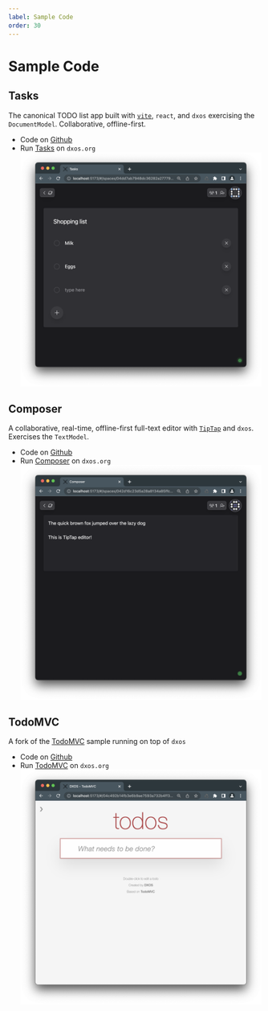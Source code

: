 ```yaml
---
label: Sample Code
order: 30
---
```


# Sample Code

## Tasks

The canonical TODO list app built with [`vite`](https://vitejs.dev/), `react`, and `dxos` exercising the `DocumentModel`. Collaborative, offline-first.

*   Code on [Github](https://github.com/dxos/dxos/tree/main/packages/apps/tasks-app)
*   Run [Tasks](http://tasks.dxos.org) on `dxos.org`
    ![tasks-app](../assets/images/tasks-app.png)

## Composer

A collaborative, real-time, offline-first full-text editor with [`TipTap`](https://tiptap.dev/) and `dxos`. Exercises the `TextModel`.

*   Code on [Github](https://github.com/dxos/dxos/tree/main/packages/apps/composer-app)
*   Run [Composer](http://composer.dxos.org) on `dxos.org`
    ![composer-app](../assets/images/composer-app.png)

## TodoMVC

A fork of the [TodoMVC](https://todomvc.com/) sample running on top of `dxos`

*   Code on [Github](https://github.com/dxos/dxos/tree/main/packages/apps/todomvc)
*   Run [TodoMVC](http://todomvc.kube.dxos.org) on `dxos.org`
    ![todomvc-dxos](../assets/images/todomvc.png)
